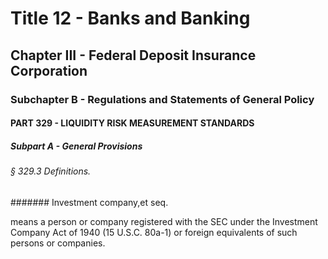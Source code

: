 
# Title 12 - Banks and Banking
## Chapter III - Federal Deposit Insurance Corporation
### Subchapter B - Regulations and Statements of General Policy
#### PART 329 - LIQUIDITY RISK MEASUREMENT STANDARDS
##### Subpart A - General Provisions
###### § 329.3 Definitions.
####### Investment company,et seq.

means a person or company registered with the SEC under the Investment Company Act of 1940 (15 U.S.C. 80a-1) or foreign equivalents of such persons or companies.
